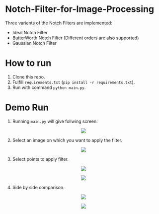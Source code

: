 # Notch-Filter-for-Image-Processing
Three varients of the Notch Filters are implemented:
  * Ideal Notch Filter
  * ButterWorth Notch Filter (Different orders are also supported)
  * Gaussian Notch Filter
# How to run 
  1. Clone this repo. 
  2. Fulfill ```requirements.txt``` (```pip install -r requirements.txt```).
  3. Run with command ```python main.py```.
# Demo Run

1. Running ```main.py``` will give follwing screen:

<p align="center">
  <img src="https://github.com/imdeep2905/Notch-Filter-for-Image-Processing/blob/master/imgs/Demo1.PNG">
</p>

2. Select an image on which you want to apply the filter.

<p align="center">
  <img src="https://github.com/imdeep2905/Notch-Filter-for-Image-Processing/blob/master/imgs/Demo2.PNG">
</p>

3. Select points to apply filter.

<p align="center">
  <img src="https://github.com/imdeep2905/Notch-Filter-for-Image-Processing/blob/master/imgs/Demo3.PNG">
</p>

<p align="center">
  <img src="https://github.com/imdeep2905/Notch-Filter-for-Image-Processing/blob/master/imgs/Demo4.PNG">
</p>

4. Side by side comparison.

<p align="center">
  <img src="https://github.com/imdeep2905/Notch-Filter-for-Image-Processing/blob/master/imgs/Demo5.PNG">
</p>

<p align="center">
  <img src="https://github.com/imdeep2905/Notch-Filter-for-Image-Processing/blob/master/imgs/Demo6.PNG">
</p>
